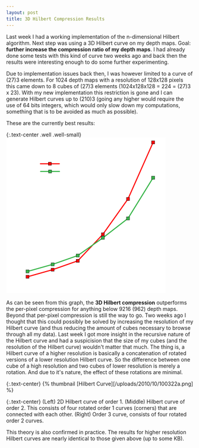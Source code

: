 ```yaml
---
layout: post
title: 3D Hilbert Compression Results
---
```


Last week I had a working implementation of the n-dimensional Hilbert algorithm. Next step was using a 3D Hilbert curve on my depth maps. Goal: <strong>further increase the compression ratio of my depth maps</strong>. I had already done some tests with this kind of curve two weeks ago and back then the results were interesting enough to do some further experimenting.

Due to implementation issues back then, I was however limited to a curve of (27)3 elements. For 1024 depth maps with a resolution of 128x128 pixels this came down to 8 cubes of (27)3 elements (1024x128x128 = 224 = (27)3 x 23). With my new implementation this restriction is gone and I can generate Hilbert curves up to (210)3 (going any higher would require the use of 64 bits integers, which would only slow down my computations, something that is to be avoided as much as possible).

These are the currently best results:

{:.text-center .well .well-small}
![3D Hilbert Compression vs Per-Pixel Compression](/uploads/2010/10/100322b.png)

As can be seen from this graph, the **3D Hilbert compression** outperforms the per-pixel compression for anything below 9216 (962) depth maps. Beyond that per-pixel compression is still the way to go. Two weeks ago I thought that this could possibly be solved by increasing the resolution of my Hilbert curve (and thus reducing the amount of cubes necessary to browse through all my data). Last week I got more insight in the recursive nature of the Hilbert curve and had a suspicision that the size of my cubes (and the resolution of the Hilbert curve) wouldn't matter that much. The thing is, a Hilbert curve of a higher resolution is basically a concatenation of rotated versions of a lower resolution Hilbert curve. So the difference between one cube of a high resolution and two cubes of lower resolution is merely a rotation. And due to it's nature, the effect of these rotations are minimal.

{:.text-center}
{% thumbnail [Hilbert Curve][/uploads/2010/10/100322a.png] %}

{:.text-center}
(Left) 2D Hilbert curve of order 1. (Middle) Hilbert curve of order 2. This consists of four rotated order 1 curves (corners) that are connected with each other. (Right) Order 3 curve, consists of four rotated order 2 curves.

This theory is also confirmed in practice. The results for higher resolution Hilbert curves are nearly identical to those given above (up to some KB).
